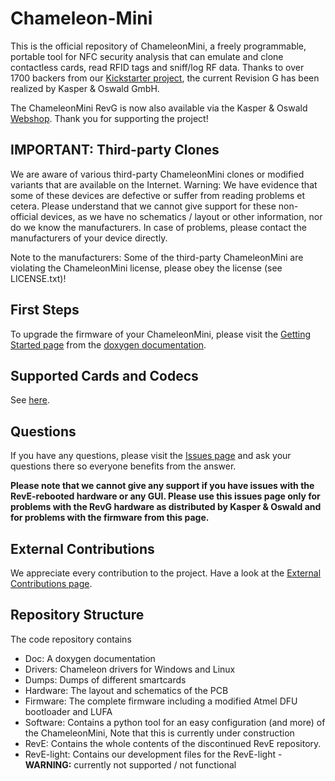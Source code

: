 Chameleon-Mini
==============
This is the official repository of ChameleonMini, a freely programmable, portable tool for NFC security analysis that can emulate and clone contactless cards, read RFID tags and sniff/log RF data. Thanks to over 1700 backers from our [Kickstarter project](https://www.kickstarter.com/projects/1980078555/chameleonmini-a-versatile-nfc-card-emulator-and-mo), the current Revision G has been realized by Kasper & Oswald GmbH.

The ChameleonMini RevG is now also available via the Kasper & Oswald [Webshop](https://shop.kasper.it/). Thank you for supporting the project!

IMPORTANT: Third-party Clones
------------------
We are aware of various third-party ChameleonMini clones or modified variants that are available on the Internet. Warning: We have evidence that some of these devices are defective or suffer from reading problems et cetera. Please understand that we cannot give support for these non-official devices, as we have no schematics / layout or other information, nor do we know the manufacturers. In case of problems, please contact the manufacturers of your device directly.

Note to the manufacturers: Some of the third-party ChameleonMini are violating the ChameleonMini license, please obey the license (see LICENSE.txt)!

First Steps
-----------
To upgrade the firmware of your ChameleonMini, please visit the [Getting Started page](https://cdn.statically.io/gh/emsec/ChameleonMini/master/Doc/Doxygen/html/Page_GettingStarted.html) from the [doxygen documentation](https://cdn.statically.io/gh/emsec/ChameleonMini/master/Doc/Doxygen/html/index.html).

Supported Cards and Codecs
--------------------------
See [here](https://github.com/emsec/ChameleonMini/wiki/Supported-Cards-and--Codecs).


Questions
---------
If you have any questions, please visit the [Issues page](https://github.com/emsec/ChameleonMini/issues) and ask your questions there so everyone benefits from the answer. 
 
**Please note that we cannot give any support if you have issues with the RevE-rebooted hardware or any GUI. Please use this issues page only for problems with the RevG hardware as distributed by Kasper & Oswald and for problems with the firmware from this page.** 

External Contributions
----------------------
We appreciate every contribution to the project. Have a look at the [External Contributions page](https://github.com/emsec/ChameleonMini/wiki/External-Contributions).

Repository Structure
--------------------
The code repository contains
* Doc: A doxygen documentation
* Drivers: Chameleon drivers for Windows and Linux
* Dumps: Dumps of different smartcards
* Hardware: The layout and schematics of the PCB
* Firmware: The complete firmware including a modified Atmel DFU bootloader and LUFA
* Software: Contains a python tool for an easy configuration (and more) of the ChameleonMini, Note that this is currently under construction
* RevE: Contains the whole contents of the discontinued RevE repository.
* RevE-light: Contains our development files for the RevE-light - **WARNING:** currently not supported / not functional
